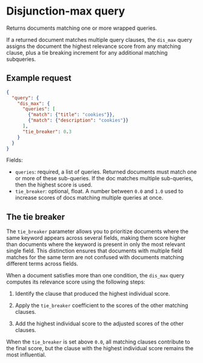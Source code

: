 # Disjunction-max query

Returns documents matching one or more wrapped queries.

If a returned document matches multiple query clauses, the `dis_max` query assigns the document the highest relevance score from any matching clause, plus a tie breaking increment for any additional matching subqueries.

## Example request

```json
{
  "query": {
    "dis_max": {
      "queries": [
        {"match": {"title": "cookies"}},
        {"match": {"description": "cookies"}}
      ],
      "tie_breaker": 0.3
    }
  }
}
```

Fields:

* `queries`: required, a list of queries. Returned documents must match one or more of these sub-queries. If the doc matches multiple sub-queries, then the highest score is used.
* `tie_breaker`: optional, float. A number between `0.0` and `1.0` used to increase scores of docs matching multiple queries at once.

## The tie breaker

The `tie_breaker` parameter allows you to prioritize documents where the same keyword appears across several fields, making them score higher than documents where the keyword is present in only the most relevant single field. This distinction ensures that documents with multiple field matches for the same term are not confused with documents matching different terms across fields.

When a document satisfies more than one condition, the `dis_max` query computes its relevance score using the following steps:

1. Identify the clause that produced the highest individual score.

2. Apply the `tie_breaker` coefficient to the scores of the other matching clauses.

3. Add the highest individual score to the adjusted scores of the other clauses.

When the `tie_breaker` is set above `0.0`, all matching clauses contribute to the final score, but the clause with the highest individual score remains the most influential.